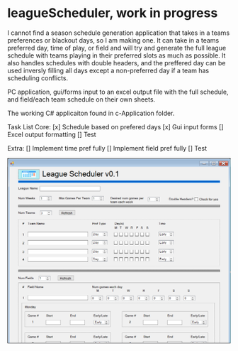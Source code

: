 # leagueScheduler, work in progress

I cannot find a season schedule generation application that takes in a teams preferences or blackout days, so I am making one. It can take in a teams preferred day, time of play, or field and will try and generate the full league schedule with teams playing in their preferred slots as much as possible. It also handles schedules with double headers, and the preffered day can be used inversly filling all days except a non-preferred day if a team has scheduling conflicts.

PC application, gui/forms input to an excel output file with the full schedule, and field/each team schedule on their own sheets.

The working C# applicaiton found in c-Application folder.

Task List Core:
[x] Schedule based on prefered days
[x]  Gui input forms
[]  Excel output formatting
[]  Test

Extra:
[]  Implement time pref fully
[]  Implement field pref fully
[]  Test

![alt text](https://github.com/stuckatmarine/leagueScheduler/blob/master/guiLayout.PNG?raw=true "Gui v1")
